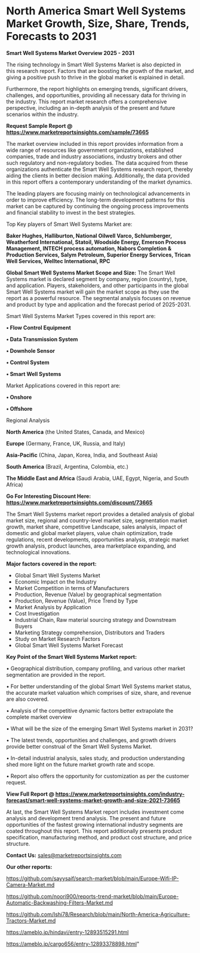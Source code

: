 # North America Smart Well Systems Market Growth, Size, Share, Trends, Forecasts to 2031

<Strong> Smart Well Systems Market Overview 2025 - 2031</strong>

The rising technology in Smart Well Systems Market is also depicted in this research report. Factors that are boosting the growth of the market, and giving a positive push to thrive in the global market is explained in detail.

Furthermore, the report highlights on emerging trends, significant drivers, challenges, and opportunities, providing all necessary data for thriving in the industry. This report market research offers a comprehensive perspective, including an in-depth analysis of the present and future scenarios within the industry.

<strong>Request Sample Report @ <a href=https://www.marketreportsinsights.com/sample/73665>https://www.marketreportsinsights.com/sample/73665</a></strong>

The market overview included in this report provides information from a wide range of resources like government organizations, established companies, trade and industry associations, industry brokers and other such regulatory and non-regulatory bodies. The data acquired from these organizations authenticate the Smart Well Systems research report, thereby aiding the clients in better decision making. Additionally, the data provided in this report offers a contemporary understanding of the market dynamics.

The leading players are focusing mainly on technological advancements in order to improve efficiency. The long-term development patterns for this market can be captured by continuing the ongoing process improvements and financial stability to invest in the best strategies.

Top Key players of Smart Well Systems Market are:

<strong>Baker Hughes, Halliburton, National Oilwell Varco, Schlumberger, Weatherford International, Statoil, Woodside Energy, Emerson Process Management, INTECH process automation, Nabors Completion & Production Services, Salym Petroleum, Superior Energy Services, Trican Well Services, Welltec International, RPC</strong>

<strong><b>Global Smart Well Systems Market Scope and Size:</b></strong>
The Smart Well Systems market is declared segment by company, region (country), type, and application. Players, stakeholders, and other participants in the global Smart Well Systems market will gain the market scope as they use the report as a powerful resource. The segmental analysis focuses on revenue and product by type and application and the forecast period of 2025-2031.

Smart Well Systems Market Types covered in this report are:

<strong>• Flow Control Equipment

• Data Transmission System

• Downhole Sensor

• Control System

• Smart Well Systems</strong>

Market Applications covered in this report are:

<strong>• Onshore

• Offshore</strong> 

Regional Analysis

<strong>North America</strong> (the United States, Canada, and Mexico)

<strong>Europe</strong> (Germany, France, UK, Russia, and Italy)

<strong>Asia-Pacific</strong> (China, Japan, Korea, India, and Southeast Asia)

<strong>South America</strong> (Brazil, Argentina, Colombia, etc.)

<strong>The Middle East and Africa</strong> (Saudi Arabia, UAE, Egypt, Nigeria, and South Africa)

<strong>Go For Interesting Discount Here: <a href=https://www.marketreportsinsights.com/discount/73665>https://www.marketreportsinsights.com/discount/73665</a></strong>

The Smart Well Systems market report provides a detailed analysis of global market size, regional and country-level market size, segmentation market growth, market share, competitive Landscape, sales analysis, impact of domestic and global market players, value chain optimization, trade regulations, recent developments, opportunities analysis, strategic market growth analysis, product launches, area marketplace expanding, and technological innovations.

<strong><b>Major factors covered in the report:</b></strong>
<ul>
  <li>Global Smart Well Systems Market </li>
  <li>Economic Impact on the Industry</li>
  <li>Market Competition in terms of Manufacturers</li>
  <li>Production, Revenue (Value) by geographical segmentation</li>
  <li>Production, Revenue (Value), Price Trend by Type</li>
  <li>Market Analysis by Application</li>
  <li>Cost Investigation</li>
  <li>Industrial Chain, Raw material sourcing strategy and Downstream Buyers</li>
  <li>Marketing Strategy comprehension, Distributors and Traders</li>
  <li>Study on Market Research Factors</li>
  <li>Global Smart Well Systems Market Forecast</li>
</ul>

<strong><b>Key Point of the Smart Well Systems Market report:</b></strong>

• Geographical distribution, company profiling, and various other market segmentation are provided in the report.

• For better understanding of the global Smart Well Systems market status, the accurate market valuation which comprises of size, share, and revenue are also covered.

• Analysis of the competitive dynamic factors better extrapolate the complete market overview

• What will be the size of the emerging Smart Well Systems market in 2031?

• The latest trends, opportunities and challenges, and growth drivers provide better construal of the Smart Well Systems Market.

• In-detail industrial analysis, sales study, and production understanding shed more light on the future market growth rate and scope.

• Report also offers the opportunity for customization as per the customer request.

<strong><b>View Full Report @ <a href=https://www.marketreportsinsights.com/industry-forecast/smart-well-systems-market-growth-and-size-2021-73665>https://www.marketreportsinsights.com/industry-forecast/smart-well-systems-market-growth-and-size-2021-73665</a></b></strong>


At last, the Smart Well Systems Market report includes investment come analysis and development trend analysis. The present and future opportunities of the fastest growing international industry segments are coated throughout this report. This report additionally presents product specification, manufacturing method, and product cost structure, and price structure.

<strong>Contact Us:</strong>
sales@marketreportsinsights.com

<strong>Our other reports:</strong>

<a href=https://github.com/sayysaif/search-market/blob/main/Europe-Wifi-IP-Camera-Market.md>https://github.com/sayysaif/search-market/blob/main/Europe-Wifi-IP-Camera-Market.md</a>

<a href=https://github.com/noori900/reports-trend-market/blob/main/Europe-Automatic-Backwashing-Filters-Market.md>https://github.com/noori900/reports-trend-market/blob/main/Europe-Automatic-Backwashing-Filters-Market.md</a>

<a href=https://github.com/Ishi78/Research/blob/main/North-America-Agriculture-Tractors-Market.md>https://github.com/Ishi78/Research/blob/main/North-America-Agriculture-Tractors-Market.md</a>

<a href=https://ameblo.jp/hindavi/entry-12893515291.html>https://ameblo.jp/hindavi/entry-12893515291.html</a>

<a href=https://ameblo.jp/cargo656/entry-12893378898.html>https://ameblo.jp/cargo656/entry-12893378898.html</a>"

